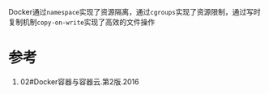 
Docker通过`namespace`实现了资源隔离，通过`cgroups`实现了资源限制，通过写时复制机制`copy-on-write`实现了高效的文件操作


# 参考

1. 02#Docker容器与容器云.第2版.2016